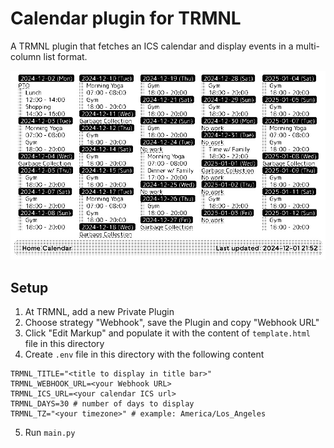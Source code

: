 # Calendar plugin for TRMNL

A TRMNL plugin that fetches an ICS calendar and display events in a multi-column list format.

![screenshot](sample.jpg)

## Setup
1. At TRMNL, add a new Private Plugin
2. Choose strategy "Webhook", save the Plugin and copy "Webhook URL"
3. Click "Edit Markup" and populate it with the content of `template.html` file in this directory
4. Create `.env` file in this directory with the following content
```
TRMNL_TITLE="<title to display in title bar>"
TRMNL_WEBHOOK_URL=<your Webhook URL>
TRMNL_ICS_URL=<your calendar ICS url>
TRMNL_DAYS=30 # number of days to display
TRMNL_TZ="<your timezone>" # example: America/Los_Angeles
```
5. Run `main.py`

